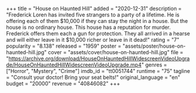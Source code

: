 +++
title = "House on Haunted Hill"
added = "2020-12-31"
description = "Frederick Loren has invited five strangers to a party of a lifetime. He is offering each of them $10,000 if they can stay the night in a house. But the house is no ordinary house. This house has a reputation for murder. Frederick offers them each a gun for protection. They all arrived in a hearse and will either leave in it $10,000 richer or leave in it dead!"
rating = "7"
popularity = "8.138"
released = "1959"
poster = "assets/poster/house-on-haunted-hill.jpg"
cover = "assets/cover/house-on-haunted-hill.jpg"
file = "https://archive.org/download/HouseOnHauntedHillWidescreenVideoUpgrade/HouseOnHauntedHillWidescreenVideoUpgrade.mp4"
genres = ["Horror", "Mystery", "Crime"]
imdb_id = "tt0051744"
runtime = "75"
tagline = "Consult your doctor! Bring your seat belts!"
original_language = "en"
budget = "20000"
revenue = "40846082"
+++
